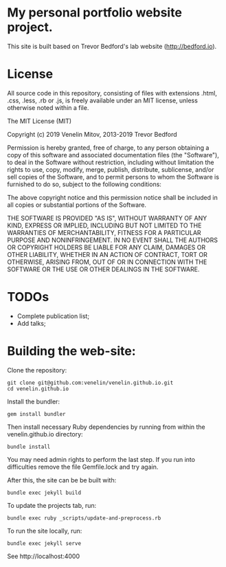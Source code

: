 # My personal portfolio website project. 

This site is built based on Trevor Bedford's lab website (http://bedford.io).

# License

All source code in this repository, consisting of files with extensions .html, .css, .less, .rb or .js, is freely available under an MIT license, unless otherwise noted within a file.

The MIT License (MIT)

Copyright (c) 2019 Venelin Mitov, 2013-2019 Trevor Bedford

Permission is hereby granted, free of charge, to any person obtaining a copy of this software and associated documentation files (the "Software"), to deal in the Software without restriction, including without limitation the rights to use, copy, modify, merge, publish, distribute, sublicense, and/or sell copies of the Software, and to permit persons to whom the Software is furnished to do so, subject to the following conditions:

The above copyright notice and this permission notice shall be included in all copies or substantial portions of the Software.

THE SOFTWARE IS PROVIDED "AS IS", WITHOUT WARRANTY OF ANY KIND, EXPRESS OR IMPLIED, INCLUDING BUT NOT LIMITED TO THE WARRANTIES OF MERCHANTABILITY, FITNESS FOR A PARTICULAR PURPOSE AND NONINFRINGEMENT. IN NO EVENT SHALL THE AUTHORS OR COPYRIGHT HOLDERS BE LIABLE FOR ANY CLAIM, DAMAGES OR OTHER LIABILITY, WHETHER IN AN ACTION OF CONTRACT, TORT OR OTHERWISE, ARISING FROM, OUT OF OR IN CONNECTION WITH THE SOFTWARE OR THE USE OR OTHER DEALINGS IN THE SOFTWARE.

# TODOs

- Complete publication list;
- Add talks;

# Building the web-site:

Clone the repository:
```
git clone git@github.com:venelin/venelin.github.io.git
cd venelin.github.io
```
Install the bundler:
```
gem install bundler
```

Then install necessary Ruby dependencies by running from within the venelin.github.io directory: 
```
bundle install
```
You may need admin rights to perform the last step. If you run into difficulties remove the file Gemfile.lock and try again.

After this, the site can be be built with:
```
bundle exec jekyll build
```

To update the projects tab, run:
```
bundle exec ruby _scripts/update-and-preprocess.rb
```

To run the site locally, run:

```
bundle exec jekyll serve
```

See http://localhost:4000

